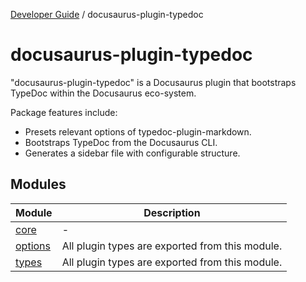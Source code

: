 [Developer Guide](../README.md) / docusaurus-plugin-typedoc

# docusaurus-plugin-typedoc

"docusaurus-plugin-typedoc" is a Docusaurus plugin that bootstraps TypeDoc within the Docusaurus eco-system.

Package features include:

- Presets relevant options of typedoc-plugin-markdown.
- Bootstraps TypeDoc from the Docusaurus CLI.
- Generates a sidebar file with configurable structure.

## Modules

| Module | Description |
| ------ | ------ |
| [core](core/README.md) | - |
| [options](options/README.md) | All plugin types are exported from this module. |
| [types](types/README.md) | All plugin types are exported from this module. |
